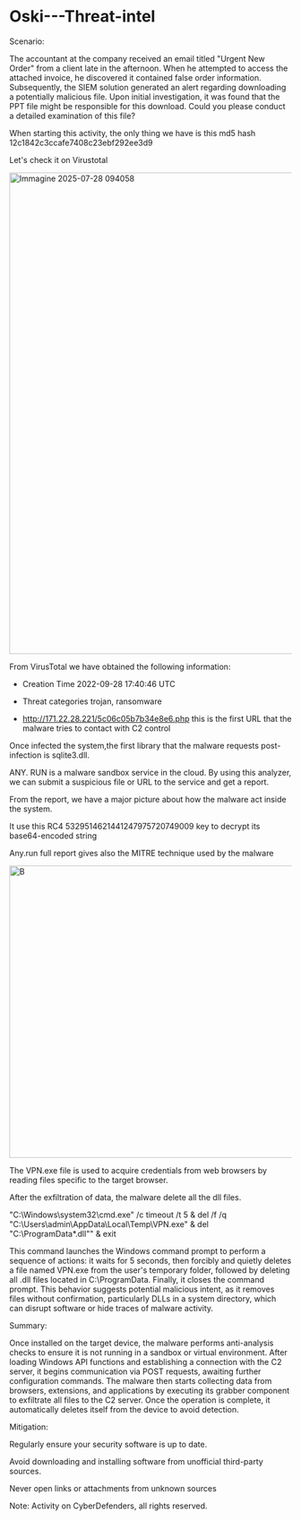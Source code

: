 # Oski---Threat-intel

Scenario: 

The accountant at the company received an email titled "Urgent New Order" from a client late in the afternoon. When he attempted to access the attached invoice, he discovered it contained false order information. Subsequently, the SIEM solution generated an alert regarding downloading a potentially malicious file. Upon initial investigation, it was found that the PPT file might be responsible for this download. Could you please conduct a detailed examination of this file?

When starting this activity, the only thing we have is this md5 hash 12c1842c3ccafe7408c23ebf292ee3d9

Let's check it on Virustotal 

<img width="1678" height="860" alt="Immagine 2025-07-28 094058" src="https://github.com/user-attachments/assets/1dce8e9f-51ae-42ed-a66b-7a4b6921e835" />

From VirusTotal we have obtained the following information:

- Creation Time 2022-09-28 17:40:46 UTC

- Threat categories trojan, ransomware

-  	http://171.22.28.221/5c06c05b7b34e8e6.php this is the first URL that the malware tries to contact with C2 control

Once infected the system,the first library that the malware requests post-infection is sqlite3.dll. 

ANY. RUN is a malware sandbox service in the cloud. By using this analyzer, we can submit a suspicious file or URL to the service and get a report.

From the report, we have a major picture about how the malware act inside the system. 

It use this RC4 5329514621441247975720749009 key to decrypt its base64-encoded string

Any.run full report gives also the MITRE technique used by the malware

<img width="1337" height="522" alt="B" src="https://github.com/user-attachments/assets/8d08574e-13d5-4b00-9958-8189d1e41be8" />

The VPN.exe file is used to acquire credentials from web browsers by reading files specific to the target browser. 

After the exfiltration of data, the malware delete all the dll files.

"C:\Windows\system32\cmd.exe" /c timeout /t 5 & del /f /q "C:\Users\admin\AppData\Local\Temp\VPN.exe" & del "C:\ProgramData\*.dll"" & exit

This command launches the Windows command prompt to perform a sequence of actions: it waits for 5 seconds, then forcibly and quietly deletes a file named VPN.exe from the user's temporary folder, followed by deleting all .dll files located in C:\ProgramData\. Finally, it closes the command prompt. This behavior suggests potential malicious intent, as it removes files without confirmation, particularly DLLs in a system directory, which can disrupt software or hide traces of malware activity.

Summary:

Once installed on the target device, the malware performs anti-analysis checks to ensure it is not running in a sandbox or virtual environment. After loading Windows API functions and establishing a connection with the C2 server, it begins communication via POST requests, awaiting further configuration commands. The malware then starts collecting data from browsers, extensions, and applications by executing its grabber component to exfiltrate all files to the C2 server. Once the operation is complete, it automatically deletes itself from the device to avoid detection.

Mitigation:

Regularly ensure your security software is up to date.

Avoid downloading and installing software from unofficial third-party sources.

Never open links or attachments from unknown sources

Note: Activity on CyberDefenders, all rights reserved.


